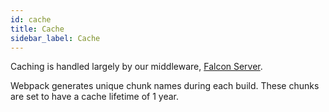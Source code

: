 ```yaml
---
id: cache
title: Cache
sidebar_label: Cache
---
```


Caching is handled largely by our middleware, [Falcon Server](/docs/open-source/falcon-server/caching).

Webpack generates unique chunk names during each build. These chunks are set to have a cache lifetime of 1 year.

